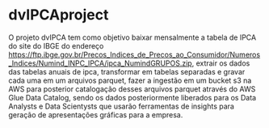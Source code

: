 # dvIPCAproject
O projeto dvIPCA tem como objetivo baixar mensalmente a tabela de IPCA do site do IBGE do endereço https://ftp.ibge.gov.br/Precos_Indices_de_Precos_ao_Consumidor/Numeros_Indices/Numind_INPC_IPCA/ipca_NumindGRUPOS.zip, extrair os dados das tabelas anuais de ipca,
transformar em tabelas separadas e gravar cada uma em um arquivos parquet, fazer a ingestão em um bucket s3 na AWS para posterior catalogação
desses arquivos parquet através do AWS Glue Data Catalog, sendo os dados posteriormente liberados para os Data Analysts e Data Scientysts que usarão ferramentas de insights para geração de apresentações gráficas para a empresa.